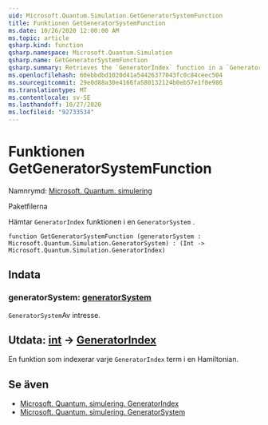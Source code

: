 ```yaml
---
uid: Microsoft.Quantum.Simulation.GetGeneratorSystemFunction
title: Funktionen GetGeneratorSystemFunction
ms.date: 10/26/2020 12:00:00 AM
ms.topic: article
qsharp.kind: function
qsharp.namespace: Microsoft.Quantum.Simulation
qsharp.name: GetGeneratorSystemFunction
qsharp.summary: Retrieves the `GeneratorIndex` function in a `GeneratorSystem`.
ms.openlocfilehash: 60ebbdbd1020d41a54426377043fc0c84ceec504
ms.sourcegitcommit: 29e0d88a30e4166fa580132124b0eb57e1f0e986
ms.translationtype: MT
ms.contentlocale: sv-SE
ms.lasthandoff: 10/27/2020
ms.locfileid: "92733534"
---
```

# <a name="getgeneratorsystemfunction-function"></a>Funktionen GetGeneratorSystemFunction

Namnrymd: [Microsoft. Quantum. simulering](xref:Microsoft.Quantum.Simulation)

Paketfilerna [](https://nuget.org/packages/)


Hämtar `GeneratorIndex` funktionen i en `GeneratorSystem` .

```qsharp
function GetGeneratorSystemFunction (generatorSystem : Microsoft.Quantum.Simulation.GeneratorSystem) : (Int -> Microsoft.Quantum.Simulation.GeneratorIndex)
```


## <a name="input"></a>Indata

### <a name="generatorsystem--generatorsystem"></a>generatorSystem: [generatorSystem](xref:Microsoft.Quantum.Simulation.GeneratorSystem)

`GeneratorSystem`Av intresse.



## <a name="output--int---generatorindex"></a>Utdata: [int](xref:microsoft.quantum.lang-ref.int) -> [GeneratorIndex](xref:Microsoft.Quantum.Simulation.GeneratorIndex)

En funktion som indexerar varje `GeneratorIndex` term i en Hamiltonian.

## <a name="see-also"></a>Se även

- [Microsoft. Quantum. simulering. GeneratorIndex](xref:Microsoft.Quantum.Simulation.GeneratorIndex)
- [Microsoft. Quantum. simulering. GeneratorSystem](xref:Microsoft.Quantum.Simulation.GeneratorSystem)